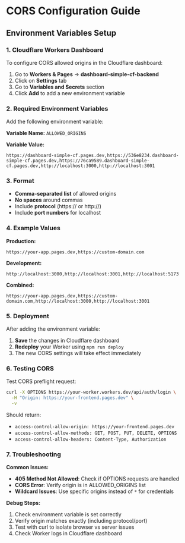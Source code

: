 # CORS Configuration Guide

## Environment Variables Setup

### 1. Cloudflare Workers Dashboard

To configure CORS allowed origins in the Cloudflare dashboard:

1. Go to **Workers & Pages** → **dashboard-simple-cf-backend**
2. Click on **Settings** tab
3. Go to **Variables and Secrets** section
4. Click **Add** to add a new environment variable

### 2. Required Environment Variables

Add the following environment variable:

**Variable Name:** `ALLOWED_ORIGINS`

**Variable Value:** 
```
https://dashboard-simple-cf.pages.dev,https://536e8234.dashboard-simple-cf.pages.dev,https://76ca9589.dashboard-simple-cf.pages.dev,http://localhost:3000,http://localhost:3001
```

### 3. Format

- **Comma-separated list** of allowed origins
- **No spaces** around commas
- Include **protocol** (https:// or http://)
- Include **port numbers** for localhost

### 4. Example Values

**Production:**
```
https://your-app.pages.dev,https://custom-domain.com
```

**Development:**
```
http://localhost:3000,http://localhost:3001,http://localhost:5173
```

**Combined:**
```
https://your-app.pages.dev,https://custom-domain.com,http://localhost:3000,http://localhost:3001
```

### 5. Deployment

After adding the environment variable:
1. **Save** the changes in Cloudflare dashboard
2. **Redeploy** your Worker using `npm run deploy`
3. The new CORS settings will take effect immediately

### 6. Testing CORS

Test CORS preflight request:
```bash
curl -X OPTIONS https://your-worker.workers.dev/api/auth/login \
  -H "Origin: https://your-frontend.pages.dev" \
  -v
```

Should return:
- `access-control-allow-origin: https://your-frontend.pages.dev`
- `access-control-allow-methods: GET, POST, PUT, DELETE, OPTIONS`
- `access-control-allow-headers: Content-Type, Authorization`

### 7. Troubleshooting

**Common Issues:**
- **405 Method Not Allowed**: Check if OPTIONS requests are handled
- **CORS Error**: Verify origin is in ALLOWED_ORIGINS list
- **Wildcard Issues**: Use specific origins instead of `*` for credentials

**Debug Steps:**
1. Check environment variable is set correctly
2. Verify origin matches exactly (including protocol/port)
3. Test with curl to isolate browser vs server issues
4. Check Worker logs in Cloudflare dashboard 